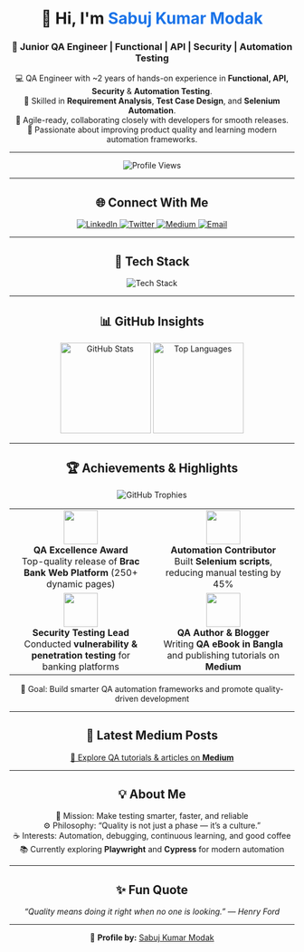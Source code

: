 <h1 align="center">👋 Hi, I'm <span style="color:#1a73e8;">Sabuj Kumar Modak</span></h1>
<h3 align="center">🚀 Junior QA Engineer | Functional | API | Security | Automation Testing</h3>

<p align="center">
💻 QA Engineer with ~2 years of hands-on experience in <b>Functional, API, Security</b> & <b>Automation Testing</b>.<br>
🧠 Skilled in <b>Requirement Analysis</b>, <b>Test Case Design</b>, and <b>Selenium Automation</b>.<br>
🤝 Agile-ready, collaborating closely with developers for smooth releases.<br>
🎯 Passionate about improving product quality and learning modern automation frameworks.
</p>

---

<p align="center">
  <img src="https://komarev.com/ghpvc/?username=xamiron&label=Profile%20Views&color=blue&style=for-the-badge" alt="Profile Views" />
</p>

---

<h2 align="center">🌐 Connect With Me</h2>

<p align="center">
<a href="https://linkedin.com/in/sabuj-modak" target="_blank">
  <img src="https://img.shields.io/badge/LinkedIn-0077B5?style=for-the-badge&logo=linkedin&logoColor=white" alt="LinkedIn" />
</a>
<a href="https://twitter.com/xamiron" target="_blank">
  <img src="https://img.shields.io/badge/Twitter-1DA1F2?style=for-the-badge&logo=twitter&logoColor=white" alt="Twitter" />
</a>
<a href="https://medium.com/@xamiron" target="_blank">
  <img src="https://img.shields.io/badge/Medium-000000?style=for-the-badge&logo=medium&logoColor=white" alt="Medium" />
</a>
<a href="mailto:sabuj.modak.qa@gmail.com" target="_blank">
  <img src="https://img.shields.io/badge/Email-D14836?style=for-the-badge&logo=gmail&logoColor=white" alt="Email" />
</a>
</p>

---

<h2 align="center">🧰 Tech Stack</h2>

<p align="center">
<img src="https://skillicons.dev/icons?i=java,python,selenium,postman,git,linux,mysql,mongodb,html,css,js,figma" alt="Tech Stack"/>
</p>

---

<h2 align="center">📊 GitHub Insights</h2>

<p align="center">
  <!-- Using a theme that looks good in both light and dark modes -->
  <img src="https://github-readme-stats.vercel.app/api?username=xamiron&show_icons=true&hide_border=true&theme=tokyonight" height="160" alt="GitHub Stats" />
  <img src="https://github-readme-stats.vercel.app/api/top-langs/?username=xamiron&layout=compact&hide_border=true&theme=tokyonight" height="160" alt="Top Languages" />

</p>

---

<h2 align="center">🏆 Achievements & Highlights</h2>

<p align="center">
  <img src="https://github-profile-trophy.vercel.app/?username=xamiron&theme=tokyonight&no-frame=true&margin-w=10&margin-h=10&row=1" alt="GitHub Trophies" />
</p>

<p align="center">
<table align="center">
<tr>
  <td align="center" width="50%">
    <img src="https://img.icons8.com/color/96/000000/test-passed.png" width="60" style="transition: transform 0.3s;" onmouseover="this.style.transform='scale(1.2)'" onmouseout="this.style.transform='scale(1)'"><br>
    <b>QA Excellence Award</b><br>
    Top-quality release of <b>Brac Bank Web Platform</b> (250+ dynamic pages)
  </td>
  <td align="center" width="50%">
    <img src="https://img.icons8.com/color/96/000000/code.png" width="60" style="transition: transform 0.3s;" onmouseover="this.style.transform='scale(1.2)'" onmouseout="this.style.transform='scale(1)'"><br>
    <b>Automation Contributor</b><br>
    Built <b>Selenium scripts</b>, reducing manual testing by 45%
  </td>
</tr>
<tr>
  <td align="center" width="50%">
    <img src="https://img.icons8.com/color/96/000000/network.png" width="60" style="transition: transform 0.3s;" onmouseover="this.style.transform='scale(1.2)'" onmouseout="this.style.transform='scale(1)'"><br>
    <b>Security Testing Lead</b><br>
    Conducted <b>vulnerability & penetration testing</b> for banking platforms
  </td>
  <td align="center" width="50%">
    <img src="https://img.icons8.com/color/96/000000/reading.png" width="60" style="transition: transform 0.3s;" onmouseover="this.style.transform='scale(1.2)'" onmouseout="this.style.transform='scale(1)'"><br>
    <b>QA Author & Blogger</b><br>
    Writing <b>QA eBook in Bangla</b> and publishing tutorials on <b>Medium</b>
  </td>
</tr>
</table>
</p>

<p align="center">
🎯 Goal: Build smarter QA automation frameworks and promote quality-driven development
</p>

---

<h2 align="center">📰 Latest Medium Posts</h2>

<p align="center">
<a href="https://xamiron.medium.com/" target="_blank">🧩 Explore QA tutorials & articles on <b>Medium</b></a>
</p>

---

<h2 align="center">💡 About Me</h2>

<p align="center">
🎯 Mission: Make testing smarter, faster, and reliable<br>
⚙️ Philosophy: “Quality is not just a phase — it’s a culture.”<br>
☕ Interests: Automation, debugging, continuous learning, and good coffee<br>
📚 Currently exploring <b>Playwright</b> and <b>Cypress</b> for modern automation
</p>

---

<h2 align="center">✨ Fun Quote</h2>
<p align="center">
<i>“Quality means doing it right when no one is looking.” — Henry Ford</i>
</p>

---

<p align="center">
🔹 <b>Profile by:</b> <a href="https://github.com/xamiron" target="_blank">Sabuj Kumar Modak</a>
</p>
